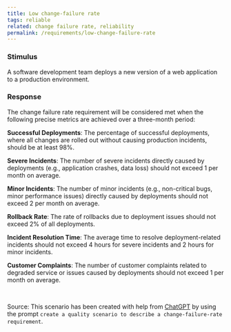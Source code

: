```yaml
---
title: Low change-failure rate
tags: reliable
related: change failure rate, reliability
permalink: /requirements/low-change-failure-rate
---
```


<div class="quality-requirement" markdown="1">

### Stimulus
A software development team deploys a new version of a web application to a production environment.

### Response 
The change failure rate requirement will be considered met when the following precise metrics are achieved over a three-month period:

**Successful Deployments**: The percentage of successful deployments, where all changes are rolled out without causing production incidents, should be at least 98%.

**Severe Incidents**: The number of severe incidents directly caused by deployments (e.g., application crashes, data loss) should not exceed 1 per month on average.

**Minor Incidents**: The number of minor incidents (e.g., non-critical bugs, minor performance issues) directly caused by deployments should not exceed 2 per month on average.

**Rollback Rate**: The rate of rollbacks due to deployment issues should not exceed 2% of all deployments.

**Incident Resolution Time**: The average time to resolve deployment-related incidents should not exceed 4 hours for severe incidents and 2 hours for minor incidents.

**Customer Complaints**: The number of customer complaints related to degraded service or issues caused by deployments should not exceed 1 per month on average.

</div><br>


Source: This scenario has been created with help from [ChatGPT](https://chat.openai.com) by using the prompt `create a quality scenario to describe a change-failure-rate requirement`.



